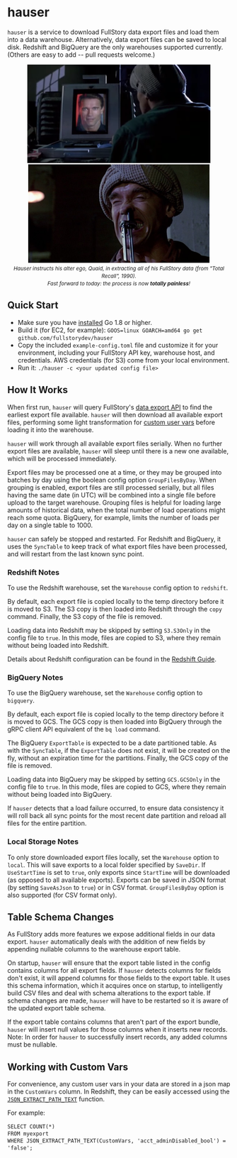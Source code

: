 # hauser
`hauser` is a service to download FullStory data export files and load them into a data warehouse. Alternatively, data export files can be saved to local disk. Redshift and BigQuery are the only warehouses supported currently. (Others are easy to add -- pull requests welcome.)

<p align="center">
  <img width="414" src=".images/hauser1.png" alt="screenshot from &quot;Total Recall&quot" title="Howdy, stranger. This is Hauser. Things have gone wrong, I'm talking to myself, and you've got a wet towel wrapped around your head."/>
  <img width="410" src=".images/hauser2.png" alt="screenshot from &quot;Total Recall&quot" title="Don't worry. It's self-guiding."/>
  <br>
  <small><em>Hauser instructs his alter ego, Quaid, in extracting all of his FullStory data (from &quot;Total Recall&quot;, 1990).<br>Fast forward to today: the process is now <strong>totally painless</strong>!</em></small>
</p>

## Quick Start
* Make sure you have [installed](https://golang.org/doc/install) Go 1.8 or higher.
* Build it (for EC2, for example): ``GOOS=linux GOARCH=amd64 go get github.com/fullstorydev/hauser``
* Copy the included `example-config.toml` file and customize it for your environment, including your FullStory API key, warehouse host, and credentials. AWS credentials (for S3) come from your local environment.
* Run it: `./hauser -c <your updated config file>`

## How It Works
When first run, `hauser` will query FullStory's [data export API](http://help.fullstory.com/develop-rest) to find the earliest export file available. `hauser` will then download all available export files, performing some light transformation for [custom user vars](http://help.fullstory.com/develop-js/setuservars?from_search=17717406) before loading it into the warehouse.

`hauser` will work through all available export files serially. When no further export files are available, `hauser` will sleep until there is a new one available, which will be processed immediately.

Export files may be processed one at a time, or they may be grouped into batches by day using the boolean config option `GroupFilesByDay`.  When grouping is enabled, export files are still processed serially, but all files having the same date (in UTC) will be combined into a single file before upload to the target warehouse.  Grouping files is helpful for loading large amounts of historical data, when the total number of load operations might reach some quota.  BigQuery, for example, limits the number of loads per day on a single table to 1000.

`hauser` can safely be stopped and restarted. For Redshift and BigQuery, it uses the `SyncTable` to keep track of what export files have been processed, and will restart from the last known sync point.

### Redshift Notes
To use the Redshift warehouse, set the `Warehouse` config option to `redshift`.

By default, each export file is copied locally to the temp directory before it is moved to S3. The S3 copy is then loaded into Redshift through the `copy` command.  Finally, the S3 copy of the file is removed.

Loading data into Redshift may be skipped by setting `S3.S3Only` in the config file to `true`. In this mode, files are copied to S3, where they remain without being loaded into Redshift.

Details about Redshift configuration can be found in the [Redshift Guide](https://github.com/fullstorydev/hauser/blob/master/Redshift.md).

### BigQuery Notes
To use the BigQuery warehouse, set the `Warehouse` config option to `bigquery`.

By default, each export file is copied locally to the temp directory before it is moved to GCS. The GCS copy is then loaded into BigQuery through the gRPC client API equivalent of the `bq load` command.

The BigQuery `ExportTable` is expected to be a date partitioned table. As with the `SyncTable`, if the `ExportTable` does not exist, it will be created on the fly, without an expiration time for the partitions. Finally, the GCS copy of the file is removed.

Loading data into BigQuery may be skipped by setting `GCS.GCSOnly` in the config file to `true`. In this mode, files are copied to GCS, where they remain without being loaded into BigQuery.

If `hauser` detects that a load failure occurred, to ensure data consistency it will roll back all sync points for the most recent date partition and reload all files for the entire partition.

### Local Storage Notes

To only store downloaded export files locally, set the `Warehouse` option to `local`. This will save exports to a local folder specified by `SaveDir`. If `UseStartTime` is set to `true`, only exports since `StartTime` will be downloaded (as opposed to all available exports). Exports can be saved in JSON format (by setting `SaveAsJson` to `true`) or in CSV format. `GroupFilesByDay` option is also supported (for CSV format only).


## Table Schema Changes

As FullStory adds more features we expose additional fields in our data export. `hauser` automatically deals with the addition of new fields by appending nullable columns to the warehouse export table.

On startup, `hauser` will ensure that the export table listed in the config contains columns for all export fields. If `hauser` detects columns for fields don't exist, it will append columns for those fields to the export table. It uses this schema information, which it acquires once on startup, to intelligently build CSV files and deal with schema alterations to the export table. If schema changes are made, `hauser` will have to be restarted so it is aware of the updated export table schema.

If the export table contains columns that aren't part of the export bundle, `hauser` will insert null values for those columns when it inserts new records. Note: In order for `hauser` to successfully insert records, any added columns must be nullable.

## Working with Custom Vars
For convenience, any custom user vars in your data are stored in a json map in the `CustomVars` column. In Redshift, they can be easily accessed using the [`JSON_EXTRACT_PATH_TEXT`](http://docs.aws.amazon.com/redshift/latest/dg/JSON_EXTRACT_PATH_TEXT.html) function.

For example:
```
SELECT COUNT(*)
FROM myexport
WHERE JSON_EXTRACT_PATH_TEXT(CustomVars, 'acct_adminDisabled_bool') = 'false';
```
